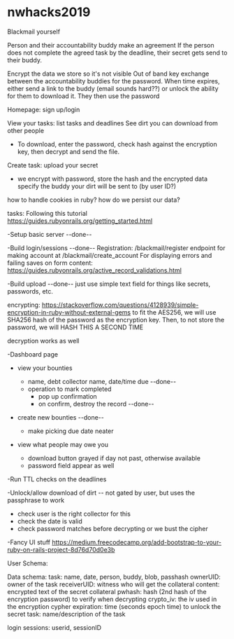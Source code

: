 # nwhacks2019

Blackmail yourself

Person and their accountability buddy make an agreement
If the person does not complete the agreed task by the deadline, their secret
gets send to their buddy.

Encrypt the data we store so it's not visible
Out of band key exchange between the accountability buddies for the password.
When time expires, either send a link to the buddy (email sounds hard??) or
unlock the ability for them to download it. They then use the password

Homepage: sign up/login

View your tasks:
list tasks and deadlines
See dirt you can download from other people
- To download, enter the password, check hash against the encryption key, then decrypt and send the file.

Create task:
upload your secret
- we encrypt with password, store the hash and the encrypted data
specify the buddy your dirt will be sent to (by user ID?)

how to handle cookies in ruby?
how do we persist our data?


tasks:
Following this tutorial
https://guides.rubyonrails.org/getting_started.html

-Setup basic server --done--

-Build login/sessions --done--
Registration: /blackmail/register
   endpoint for making account at /blackmail/create_account
For displaying errors and failing saves on form content:
https://guides.rubyonrails.org/active_record_validations.html

-Build upload --done--
  just use simple text field for things like secrets, passwords, etc.

  encrypting:
  https://stackoverflow.com/questions/4128939/simple-encryption-in-ruby-without-external-gems
  to fit the AES256, we will use SHA256 hash of the password as the encryption key.
  Then, to not store the password, we will HASH THIS A SECOND TIME

  decryption works as well

-Dashboard page
  - view your bounties
    - name, debt collector name, date/time due --done--
    - operation to mark completed
      - pop up confirmation
      - on confirm, destroy the record --done--

  - create new bounties --done--
    - make picking due date neater

  - view what people may owe you
    - download button grayed if day not past, otherwise available
    - password field appear as well

-Run TTL checks on the deadlines


-Unlock/allow download of dirt -- not gated by user, but uses the passphrase to work
  - check user is the right collector for this
  - check the date is valid
  - check password matches before decrypting or we bust the cipher

-Fancy UI stuff
https://medium.freecodecamp.org/add-bootstrap-to-your-ruby-on-rails-project-8d76d70d0e3b


User Schema:


Data schema:
task:
 name, date, person, buddy, blob, passhash
 ownerUID: owner of the task
 receiverUID: witness who will get the collateral
 content: encrypted text of the secret collateral
 pwhash: hash (2nd hash of the encryption password) to verify when decrypting
 crypto_iv: the iv used in the encryption cypher
 expiration: time (seconds epoch time) to unlock the secret
 task: name/description of the task

login sessions:
 userid, sessionID
